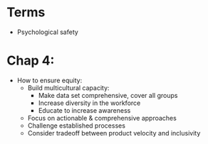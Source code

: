 # Terms
- Psychological safety

# Chap 4:
- How to ensure equity:
  - Build multicultural capacity:
    - Make data set comprehensive, cover all groups
    - Increase diversity in the workforce
    - Educate to increase awareness
  - Focus on actionable & comprehensive approaches
  - Challenge established processes
  - Consider tradeoff between product velocity and inclusivity
